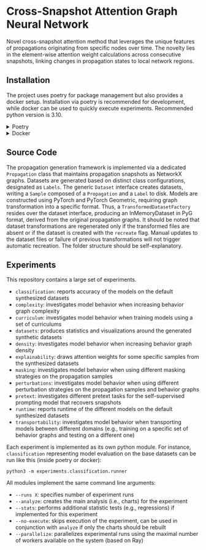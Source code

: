 # Cross-Snapshot Attention Graph Neural Network

Novel cross-snapshot attention method that leverages the unique features of propagations originating from specific nodes over time. The novelty lies in the element-wise attention weight calculations across consecutive snapshots, linking changes in propagation states to local network regions.

## Installation

The project uses poetry for package management but also provides a docker setup. Installation via poetry is recommended for development, while docker can be used to quickly execute experiments.
Recommended python version is 3.10.

<details>
<summary>Poetry</summary>

**- Install dependencies.**

`poetry install`

**NOTE:** PyTorch Geometric is not part of the poetry project and needs to be installed separately for your machine. See [installation guide](https://pytorch-geometric.readthedocs.io/en/latest/install/installation.html)

**- Start virtual environment that can be used to execute commands.**

`poetry shell`

**- Run command XXX in the poetry shell.**

`python3 XXX`

</details>

<details>
<summary>Docker</summary>
In contrast to poetry, PyTorch Geometric is automatically included with docker.

**- Create a new image.**

`docker build -t csa .`

**- Run command XXX in new container.**

`docker compose run csa python3 XXX `

</details>

## Source Code

The propagation generation framework is implemented via a dedicated `Propagation` class that maintains propagation snapshots as NetworkX graphs. Datasets are generated based on distinct class configurations, designated as `Labels`. The generic `Dataset` interface creates datasets, writing a `Sample` composed of a `Propagation` and a `Label` to disk. Models are constructed using PyTorch and PyTorch Geometric, requiring graph transformation into a specific format. Thus, a `TransformedDatasetFactory` resides over the dataset interface, producing an InMemoryDataset in PyG format, derived from the original propagation graphs. It should be noted that dataset transformations are regenerated only if the transformed files are absent or if the dataset is created with the `recreate` flag. Manual updates to the dataset files or failure of previous transformations will not trigger automatic recreation.
The folder structure should be self-explanatory.

## Experiments

This repository contains a large set of experiments.

- `classification`: reports accuracy of the models on the default synthesized datasets
- `complexity`: investigates model behavior when increasing behavior graph complexity
- `curriculum`: investigates model behavior when training models using a set of curriculums
- `datasets`: produces statistics and visualizations around the generated synthetic datasets
- `density`: investigates model behavior when increasing behavior graph density
- `explainability`: draws attention weights for some specific samples from the synthesized datasets
- `masking`: investigates model behavior when using different masking strategies on the propagation samples
- `perturbations`: investigates model behavior when using different perturbation strategies on the propagation samples and behavior graphs
- `pretext`: investigates different pretext tasks for the self-supervised prompting model that recovers snapshots
- `runtime`: reports runtime of the different models on the default synthesized datasets
- `transportability`: investigates model behavior when transporting models between different domains (e.g., training on a specific set of behavior graphs and testing on a different one)

Each experiment is implemented as its own python module. For instance, `classification` representing model evaluation on the base datasets can be run like this (inside poetry or docker):

`python3 -m experiments.classification.runner`

All modules implement the same command line arguments:

- `--runs X`: specifies number of experiment runs
- `--analyze`: creates the main analysis (i.e., charts) for the experiment
- `--stats`: performs additional statistic tests (e.g., regressions) if implemented for this experiment
- `--no-execute`: skips execution of the experiment, can be used in conjunction with `analyze` if only the charts should be rebuilt
- `--parallelize`: parallelizes experimental runs using the maximal number of workers available on the system (based on Ray)

